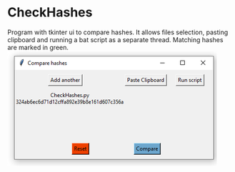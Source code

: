# CheckHashes

Program with tkinter ui to compare hashes. It allows files selection, pasting clipboard and running a bat script as a separate thread. Matching hashes are marked in green.
![screenshot](/screenshot.png?raw=true)